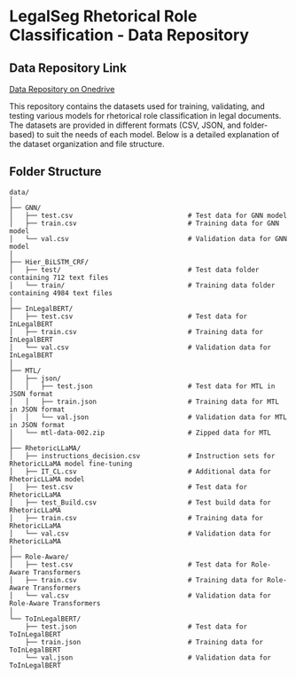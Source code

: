 # LegalSeg Rhetorical Role Classification - Data Repository

## Data Repository Link

[Data Repository on Onedrive](https://iitk-my.sharepoint.com/personal/sknigam_iitk_ac_in/_layouts/15/onedrive.aspx?id=%2Fpersonal%2Fsknigam%5Fiitk%5Fac%5Fin%2FDocuments%2FServer%5FData%2FLegalSeg%2FData&ga=1)

This repository contains the datasets used for training, validating, and testing various models for rhetorical role classification in legal documents. The datasets are provided in different formats (CSV, JSON, and folder-based) to suit the needs of each model. Below is a detailed explanation of the dataset organization and file structure.

## Folder Structure

```plaintext
data/
│
├── GNN/
│   ├── test.csv                             # Test data for GNN model
│   ├── train.csv                            # Training data for GNN model
│   └── val.csv                              # Validation data for GNN model
│
├── Hier_BiLSTM_CRF/
│   ├── test/                                # Test data folder containing 712 text files
│   └── train/                               # Training data folder containing 4984 text files
│
├── InLegalBERT/
│   ├── test.csv                             # Test data for InLegalBERT
│   ├── train.csv                            # Training data for InLegalBERT
│   └── val.csv                              # Validation data for InLegalBERT
│
├── MTL/
│   ├── json/
│   │   ├── test.json                        # Test data for MTL in JSON format
│   │   ├── train.json                       # Training data for MTL in JSON format
│   │   └── val.json                         # Validation data for MTL in JSON format
│   └── mtl-data-002.zip                     # Zipped data for MTL
│
├── RhetoricLLaMA/
│   ├── instructions_decision.csv            # Instruction sets for RhetoricLLaMA model fine-tuning
│   ├── IT_CL.csv                            # Additional data for RhetoricLLaMA model
│   ├── test.csv                             # Test data for RhetoricLLaMA
│   ├── test_Build.csv                       # Test build data for RhetoricLLaMA
│   ├── train.csv                            # Training data for RhetoricLLaMA
│   └── val.csv                              # Validation data for RhetoricLLaMA
│
├── Role-Aware/
│   ├── test.csv                             # Test data for Role-Aware Transformers
│   ├── train.csv                            # Training data for Role-Aware Transformers
│   └── val.csv                              # Validation data for Role-Aware Transformers
│
└── ToInLegalBERT/
    ├── test.json                            # Test data for ToInLegalBERT
    ├── train.json                           # Training data for ToInLegalBERT
    └── val.json                             # Validation data for ToInLegalBERT
